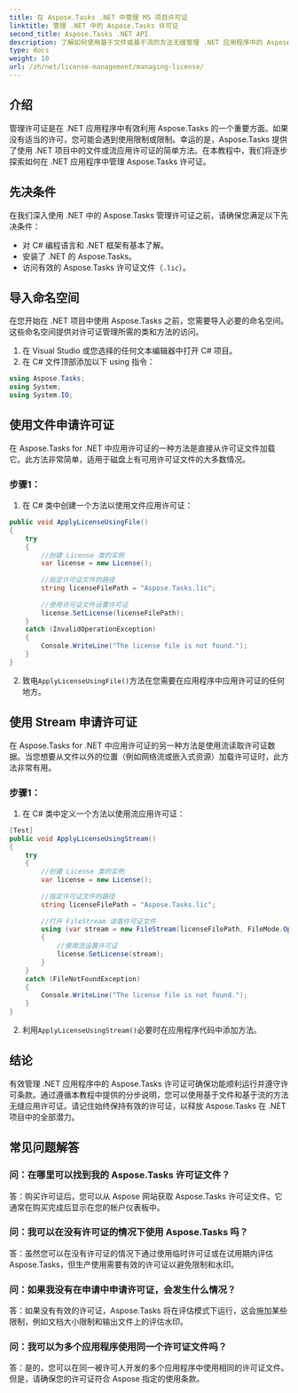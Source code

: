 ```yaml
---
title: 在 Aspose.Tasks .NET 中管理 MS 项目许可证
linktitle: 管理 .NET 中的 Aspose.Tasks 许可证
second_title: Aspose.Tasks .NET API
description: 了解如何使用基于文件或基于流的方法无缝管理 .NET 应用程序中的 Aspose.Tasks 许可证。
type: docs
weight: 10
url: /zh/net/license-management/managing-license/
---
```

## 介绍
管理许可证是在 .NET 应用程序中有效利用 Aspose.Tasks 的一个重要方面。如果没有适当的许可，您可能会遇到使用限制或限制。幸运的是，Aspose.Tasks 提供了使用 .NET 项目中的文件或流应用许可证的简单方法。在本教程中，我们将逐步探索如何在 .NET 应用程序中管理 Aspose.Tasks 许可证。
## 先决条件
在我们深入使用 .NET 中的 Aspose.Tasks 管理许可证之前，请确保您满足以下先决条件：
- 对 C# 编程语言和 .NET 框架有基本了解。
- 安装了 .NET 的 Aspose.Tasks。
- 访问有效的 Aspose.Tasks 许可证文件（`.lic`）。
## 导入命名空间
在您开始在 .NET 项目中使用 Aspose.Tasks 之前，您需要导入必要的命名空间。这些命名空间提供对许可证管理所需的类和方法的访问。

1. 在 Visual Studio 或您选择的任何文本编辑器中打开 C# 项目。
2. 在 C# 文件顶部添加以下 using 指令：
```csharp
using Aspose.Tasks;
using System;
using System.IO;

```
## 使用文件申请许可证
在 Aspose.Tasks for .NET 中应用许可证的一种方法是直接从许可证文件加载它。此方法非常简单，适用于磁盘上有可用许可证文件的大多数情况。
### 步骤1：
1. 在 C# 类中创建一个方法以使用文件应用许可证：
```csharp
public void ApplyLicenseUsingFile()
{
    try
    {
        //创建 License 类的实例
        var license = new License();
        
        //指定许可证文件的路径
        string licenseFilePath = "Aspose.Tasks.lic";
        
        //使用许可证文件设置许可证
        license.SetLicense(licenseFilePath);
    }
    catch (InvalidOperationException)
    {
        Console.WriteLine("The license file is not found.");
    }
}
```
2. 致电`ApplyLicenseUsingFile()`方法在您需要在应用程序中应用许可证的任何地方。
## 使用 Stream 申请许可证
在 Aspose.Tasks for .NET 中应用许可证的另一种方法是使用流读取许可证数据。当您想要从文件以外的位置（例如网络流或嵌入式资源）加载许可证时，此方法非常有用。
### 步骤1：
1. 在 C# 类中定义一个方法以使用流应用许可证：
```csharp
[Test]
public void ApplyLicenseUsingStream()
{
    try
    {
        //创建 License 类的实例
        var license = new License();
        
        //指定许可证文件的路径
        string licenseFilePath = "Aspose.Tasks.lic";
        
        //打开 FileStream 读取许可证文件
        using (var stream = new FileStream(licenseFilePath, FileMode.Open))
        {
            //使用流设置许可证
            license.SetLicense(stream);
        }
    }
    catch (FileNotFoundException)
    {
        Console.WriteLine("The license file is not found.");
    }
}
```
2. 利用`ApplyLicenseUsingStream()`必要时在应用程序代码中添加方法。
## 结论
有效管理 .NET 应用程序中的 Aspose.Tasks 许可证可确保功能顺利运行并遵守许可条款。通过遵循本教程中提供的分步说明，您可以使用基于文件和基于流的方法无缝应用许可证。请记住始终保持有效的许可证，以释放 Aspose.Tasks 在 .NET 项目中的全部潜力。
## 常见问题解答
### 问：在哪里可以找到我的 Aspose.Tasks 许可证文件？

答：购买许可证后，您可以从 Aspose 网站获取 Aspose.Tasks 许可证文件。它通常在购买完成后显示在您的帐户仪表板中。

### 问：我可以在没有许可证的情况下使用 Aspose.Tasks 吗？

答：虽然您可以在没有许可证的情况下通过使用临时许可证或在试用期内评估 Aspose.Tasks，但生产使用需要有效的许可证以避免限制和水印。

### 问：如果我没有在申请中申请许可证，会发生什么情况？

答：如果没有有效的许可证，Aspose.Tasks 将在评估模式下运行，这会施加某些限制，例如文档大小限制和输出文件上的评估水印。

### 问：我可以为多个应用程序使用同一个许可证文件吗？

答：是的，您可以在同一被许可人开发的多个应用程序中使用相同的许可证文件。但是，请确保您的许可证符合 Aspose 指定的使用条款。